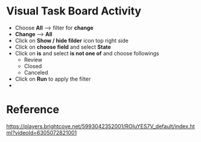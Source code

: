 # Visual Task Board Activity

- Choose **All** --> filter for **change**
- **Change** --> **All**
- Click on **Show / hide filder** icon top right side
- Click on **choose field** and select **State** 
- Click on **is** and select **is not one of** and choose followings
  - Review
  - Closed
  - Canceled
- Click on **Run** to apply the filter
- 

# Reference

https://players.brightcove.net/5993042352001/ROIuYES7V_default/index.html?videoId=6305072821001
